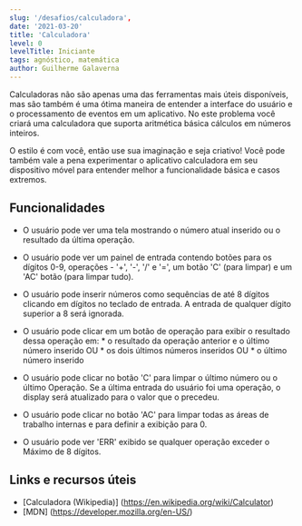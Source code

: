 ```yaml
---
slug: '/desafios/calculadora',
date: '2021-03-20'
title: 'Calculadora'
level: 0
levelTitle: Iniciante
tags: agnóstico, matemática
author: Guilherme Galaverna
---
```


Calculadoras não são apenas uma das ferramentas mais úteis disponíveis, mas são também é uma ótima maneira de entender a interface do usuário e o processamento de eventos em um aplicativo. No este problema você criará uma calculadora que suporta aritmética básica cálculos em números inteiros.

O estilo é com você, então use sua imaginação e seja criativo! Você pode também vale a pena experimentar o aplicativo calculadora em seu dispositivo móvel para entender melhor a funcionalidade básica e casos extremos.

## Funcionalidades 

- O usuário pode ver uma tela mostrando o número atual inserido ou o resultado da última operação. 

- O usuário pode ver um painel de entrada contendo botões para os dígitos 0-9, operações - '+', '-', '/' e '=', um botão 'C' (para limpar) e um 'AC' botão (para limpar tudo). 

- O usuário pode inserir números como sequências de até 8 dígitos clicando em dígitos no teclado de entrada. A entrada de qualquer dígito superior a 8 será ignorada. 

- O usuário pode clicar em um botão de operação para exibir o resultado dessa operação em: * o resultado da operação anterior e o último número inserido OU * os dois últimos números inseridos OU * o último número inserido 

- O usuário pode clicar no botão 'C' para limpar o último número ou o último Operação. Se a última entrada do usuário foi uma operação, o display será atualizado para o valor que o precedeu. 

- O usuário pode clicar no botão 'AC' para limpar todas as áreas de trabalho internas e para definir a exibição para 0. 

- O usuário pode ver 'ERR' exibido se qualquer operação exceder o Máximo de 8 dígitos.

## Links e recursos úteis 

- [Calculadora (Wikipedia)] (https://en.wikipedia.org/wiki/Calculator) 
- [MDN] (https://developer.mozilla.org/en-US/)
